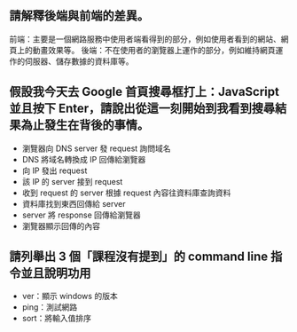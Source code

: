 ## 請解釋後端與前端的差異。

前端：主要是一個網路服務中使用者端看得到的部分，例如使用者看到的網站、網頁上的動畫效果等。
後端：不在使用者的瀏覽器上運作的部分，例如維持網頁運作的伺服器、儲存數據的資料庫等。

## 假設我今天去 Google 首頁搜尋框打上：JavaScript 並且按下 Enter，請說出從這一刻開始到我看到搜尋結果為止發生在背後的事情。

- 瀏覽器向 DNS server 發 request 詢問域名
- DNS 將域名轉換成 IP 回傳給瀏覽器
- 向 IP 發出 request
- 該 IP 的 server 接到 request
- 收到 request 的 server 根據 request 內容往資料庫查詢資料
- 資料庫找到東西回傳給 server
- server 將 response 回傳給瀏覽器
- 瀏覽器顯示回傳的內容


## 請列舉出 3 個「課程沒有提到」的 command line 指令並且說明功用
- ver：顯示 windows 的版本
- ping：測試網路
- sort：將輸入值排序